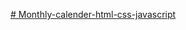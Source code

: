 [# Monthly-calender-html-css-javascript](https://sarathi6414.github.io/Monthly-calender-html-css-javascript/)
